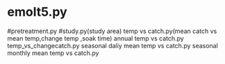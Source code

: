 # emolt5.py
#pretreatment.py
#study.py(study area)
temp vs catch.py(mean catch vs mean temp,change temp ,soak time)
annual temp vs catch.py
temp_vs_changecatch.py
seasonal daliy mean temp vs catch.py
seasonal monthly mean temp vs catch.py
